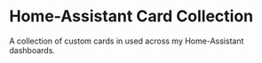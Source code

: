 # Home-Assistant Card Collection

A collection of custom cards in used across my Home-Assistant dashboards.
